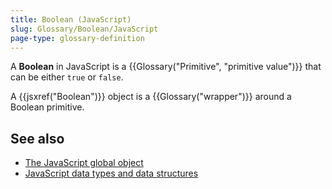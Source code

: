 ```yaml
---
title: Boolean (JavaScript)
slug: Glossary/Boolean/JavaScript
page-type: glossary-definition
---
```




A **Boolean** in JavaScript is a {{Glossary("Primitive", "primitive value")}} that can be either `true` or `false`.

A {{jsxref("Boolean")}} object is a {{Glossary("wrapper")}} around a Boolean primitive.

## See also

- [The JavaScript global object](/Web/JavaScript/Reference/Global_Objects/Boolean)
- [JavaScript data types and data structures](/Web/JavaScript/Data_structures)
